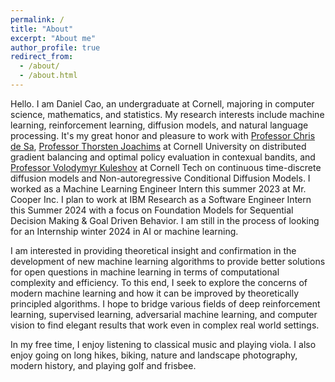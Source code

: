 ```yaml
---
permalink: /
title: "About"
excerpt: "About me"
author_profile: true
redirect_from: 
  - /about/
  - /about.html
---
```


Hello. I am Daniel Cao, an undergraduate at Cornell, majoring in computer science, mathematics, and statistics. My research interests include machine learning, reinforcement learning, diffusion models, and natural language processing. It's my great honor and pleasure to work with [Professor Chris de Sa](https://www.cs.cornell.edu/~cdesa), [Professor Thorsten Joachims](https://www.cs.cornell.edu/people/tj/) at Cornell University on distributed gradient balancing and optimal policy evaluation in contexual bandits, and [Professor Volodymyr Kuleshov](https://www.cs.cornell.edu/~kuleshov/) at Cornell Tech on continuous time-discrete diffusion models and Non-autoregressive Conditional Diffusion Models. I worked as a Machine Learning Engineer Intern this summer 2023 at Mr. Cooper Inc. I plan to work at IBM Research as a Software Engineer Intern this Summer 2024 with a focus on Foundation Models for Sequential Decision Making & Goal Driven Behavior. I am still in the process of looking for an Internship winter 2024 in AI or machine learning. 

I am interested in providing theoretical insight and confirmation in the development of new machine learning algorithms to provide better solutions for open questions in machine learning in terms of computational complexity and efficiency. To this end, I seek to explore the concerns of modern machine learning and how it can be improved by theoretically principled algorithms. I hope to bridge various fields of deep reinforcement learning, supervised learning, adversarial machine learning, and computer vision to find elegant results that work even in complex real world settings.

In my free time, I enjoy listening to classical music and playing viola. I also enjoy going on long hikes, biking, nature and landscape photography, modern history, and playing golf and frisbee. 

